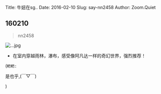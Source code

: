 Title: 牛妞在sg..
Date: 2016-02-10
Slug: say-nn2458
Author: Zoom.Quiet


## 160210
> nn2458

![...jpg](http://zoomquiet.qiniucdn.com/niuniu-albums/nn2016/160210-nn2458.jpg?imageView2/2/w/420)

- 在室内穿越雨林，瀑布，感受像阿凡达一样的奇幻世界，强烈推荐！

(`粑粑:` 

是也乎,(￣▽￣)

)
